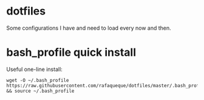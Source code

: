 # dotfiles
Some configurations I have and need to load every now and then.

# bash_profile quick install
Useful one-line install:

    wget -O ~/.bash_profile https://raw.githubusercontent.com/rafaqueque/dotfiles/master/.bash_profile && source ~/.bash_profile
